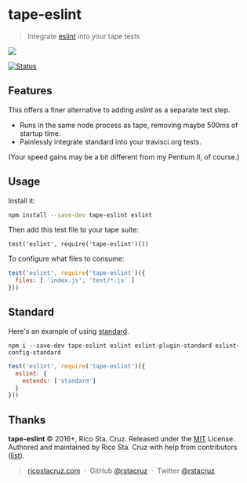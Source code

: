 # tape-eslint

> Integrate [eslint][] into your tape tests

![](https://raw.githubusercontent.com/rstacruz/tape-eslint/gh-pages/screenshot.png)

[![Status](https://travis-ci.org/rstacruz/tape-eslint.svg?branch=master)](https://travis-ci.org/rstacruz/tape-eslint "See test builds")

[eslint]: http://eslint.org/

## Features

This offers a finer alternative to adding *eslint* as a separate test step.

* Runs in the same node process as tape, removing maybe 500ms of startup time.
* Painlessly integrate standard into your travisci.org tests.

(Your speed gains may be a bit different from my Pentium II, of course.)

## Usage

Install it:

```sh
npm install --save-dev tape-eslint eslint
```

Then add this test file to your tape suite:

```jsj
test('eslint', require('tape-eslint')())
```

To configure what files to consume:

```js
test('eslint', require('tape-eslint')({
  files: [ 'index.js', 'test/*.js' ]
}))
```

## Standard

Here's an example of using [standard].

```
npm i --save-dev tape-eslint eslint eslint-plugin-standard eslint-config-standard
```

```js
test('eslint', require('tape-eslint')({
  eslint: {
    extends: ['standard']
  }
}))
```

[standard]: https://www.npmjs.com/package/standard
[tape]: https://github.com/substack/tape

## Thanks

**tape-eslint** © 2016+, Rico Sta. Cruz. Released under the [MIT] License.<br>
Authored and maintained by Rico Sta. Cruz with help from contributors ([list][contributors]).

> [ricostacruz.com](http://ricostacruz.com) &nbsp;&middot;&nbsp;
> GitHub [@rstacruz](https://github.com/rstacruz) &nbsp;&middot;&nbsp;
> Twitter [@rstacruz](https://twitter.com/rstacruz)

[MIT]: http://mit-license.org/
[contributors]: http://github.com/rstacruz/tape-eslint/contributors
